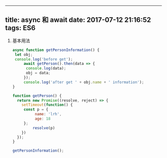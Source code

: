 
---
title: async 和 await
date: 2017-07-12 21:16:52
tags: ES6
---

1. 基本用法





   ```js
   async function getPersonInformation() {
   	let obj;
   	console.log('before get');
     	await getPerson().then(data => {
         console.log(data);
         obj = data;
     	});
     	console.log('after get ' + obj.name + ' information');
   }

   function getPerson() {
     return new Promise((resolve, reject) => {
       setTimeout(function() {
       	const p = {
             name: 'lrh',
             age: 18
       	};
         	resolve(p)
       })
     });
   }

   getPersonInformation();
   ```

   ​